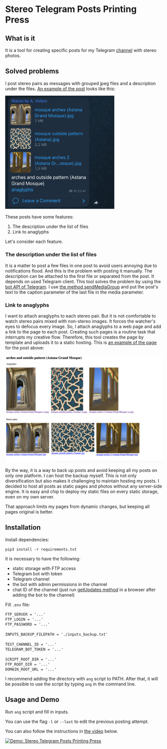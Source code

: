# Stereo Telegram Posts Printing Press

## What is it

It is a tool for creating specific posts for my Telegram [channel](https://t.me/stereobyavolkov) with stereo photos.

## Solved problems
I post stereo pairs as messages with grouped jpeg files and a description under the files. [An example of the post](https://t.me/stereobyavolkov/83) looks like this:

<img src="./docs/post-example.png" width="350" alt="post example" />

These posts have some features:
1. The description under the list of files
2. Link to anaglyphs

Let's consider each feature.

### The description under the list of files

It is a matter to post a few files in one post to avoid users annoying due to notifications flood. And this is the problem with posting it manually. The description can be attached to the first file or separated from the post. It depends on used Telegram client. This tool solves the problem by using the [bot API of Telegram](https://core.telegram.org/bots/api). I use [the method sendMediaGroup](https://core.telegram.org/bots/api#sendmediagroup) and put the post's text to the caption parameter of the last file in the media parameter.

### Link to anaglyphs

I want to attach anaglyphs to each stereo pair. But it is not comfortable to watch stereo pairs mixed with non-stereo images. It forces the watcher's eyes to defocus every image. So, I attach anaglyphs to a web page and add a link to the page to each post. Creating such pages is a routine task that interrupts my creative flow. Therefore, this tool creates the page by template and uploads it to a static hosting. This is [an example of the page](http://csscolor.ru/more/stereo/posts/2022/12/arches%20and%20outside%20pattern%20%28Astana%20Grand%20Mosque%29.html) for the post above:

![page example](./docs/page-example.png)

By the way, it is a way to back up posts and avoid keeping all my posts on only one platform. I can host the backup myself. This is not only diversification but also makes it challenging to maintain hosting my posts. I decided to host all posts as static pages and photos without any server-side engine. It is easy and chip to deploy my static files on every static storage, even on my own server.

That approach limits my pages from dynamic changes, but keeping all pages original is better.

## Installation

Install dependencies:
```commandline
pip3 install -r requirements.txt
```

It is necessary to have the following:
 - static storage with FTP access
 - Telegram bot with token
 - Telegram channel
 - the bot with admin permissions in the channel
 - chat ID of the channel (just run [getUpdates method](https://core.telegram.org/bots/api#getupdates) in a browser after adding the bot to the channel)

Fill `.env` file:
```text
FTP_SERVER = '...'
FTP_LOGIN = '...'
FTP_PASSWORD = '...'

INPUTS_BACKUP_FILEPATH = './inputs_backup.txt'

TEST_CHANNEL_ID = '...'
TELEGRAM_BOT_TOKEN = '...'

SCRIPT_ROOT_DIR = '...'
FTP_ROOT_DIR = '...'
DOMAIN_ROOT_URL = '...'
```
I recommend adding the directory with `ang` script to PATH. After that, it will be possible to use the script by typing `ang` in the command line.

## Usage and Demo

Run `ang` script and fill in inputs. 

You can use the flag `-l` or `--last` to edit the previous posting attempt.

You can also follow the instructions in [the video](https://youtu.be/QPzmLHo1Cug) below.

[![Demo: Stereo Telegram Posts Printing Press](https://img.youtube.com/vi/QPzmLHo1Cug/0.jpg)](https://www.youtube.com/watch?v=QPzmLHo1Cug "Demo: Stereo Telegram Posts Printing Press")

 